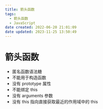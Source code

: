 ```yaml
---
title: 箭头函数
tags:
  - 箭头函数
  - JavaScript
date created: 2022-06-20 21:01:09
date updated: 2023-11-25 13:50:49
---
```


# 箭头函数

- 匿名函数语法糖
- 不能用于构造函数
- 没有 prototype 属性
- 不能绑定 this
- 没有 arguments 参数
- 没有 this 指向直接获取最近的作用域中的 this
